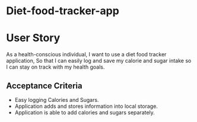 # Diet-food-tracker-app
# User Story
As a health-conscious individual,
I want to use a diet food tracker application,
So that I can easily log and save my calorie and sugar intake so I can stay on track with my health goals.
## Acceptance Criteria
* Easy logging Calories and Sugars.
* Application adds and stores information into local storage.
* Application is able to add calories and sugars separately.
